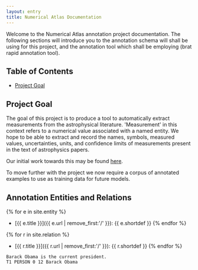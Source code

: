 ```yaml
---
layout: entry
title: Numerical Atlas Documentation
---
```


Welcome to the Numerical Atlas annotation project documentation. The following sections will introduce you to the annotation schema will shall be using for this project, and the annotation tool which shall be employing (brat rapid annotation tool).

## Table of Contents

* [Project Goal](#project-goal)

## Project Goal

The goal of this project is to produce a tool to automatically extract measurements from the astrophysical literature. 'Measurement' in this context refers to a numerical value associated with a named entity. We hope to be able to extract and record the names, symbols, measured values, uncertainties, units, and confidence limits of measurements present in the text of astrophysics papers.

Our initial work towards this may be found [here](https://arxiv.org/abs/1902.00027).

To move further with the project we now require a corpus of annotated examples to use as training data for future models. 



## Annotation Entities and Relations

{% for e in site.entity %}
* [{{ e.title  }}]({{ e.url | remove_first:'/'  }}): {{ e.shortdef  }}
{% endfor %}

{% for r in site.relation %}
* [{{ r.title  }}]({{ r.url | remove_first:'/'  }}): {{ r.shortdef  }}
{% endfor %}




~~~ ann
Barack Obama is the current president.
T1 PERSON 0 12 Barack Obama
~~~
